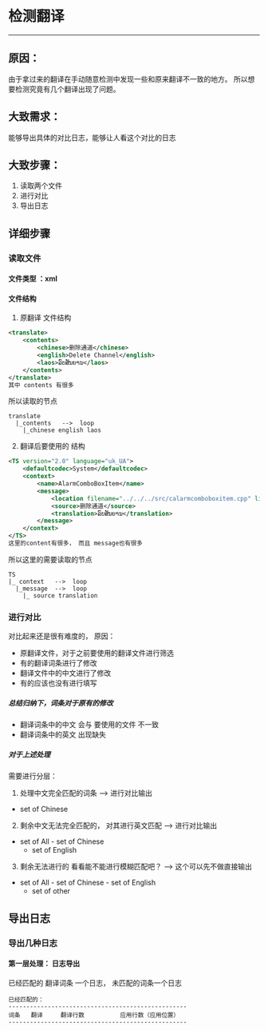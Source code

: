 # 检测翻译
---
## 原因：
由于拿过来的翻译在手动随意检测中发现一些和原来翻译不一致的地方。
所以想要检测究竟有几个翻译出现了问题。

## 大致需求：
能够导出具体的对比日志，能够让人看这个对比的日志

## 大致步骤：
1. 读取两个文件
2. 进行对比
3. 导出日志

## 详细步骤
### 读取文件
#### 文件类型 ：xml
#### 文件结构
1. 原翻译 文件结构
```xml
<translate>
	<contents>
		<chinese>删除通道</chinese>
		<english>Delete Channel</english>
		<laos>ລົບສັນຍານ</laos>
	</contents>
</translate>
其中 contents 有很多
```
所以读取的节点
```
translate
  |_contents   -->  loop
    |_chinese english laos
```

2. 翻译后要使用的 结构
```xml
<TS version="2.0" language="uk_UA">
	<defaultcodec>System</defaultcodec>
	<context>
		<name>AlarmComboBoxItem</name>
		<message>
			<location filename="../../../src/calarmcomboboxitem.cpp" line="24"/>
			<source>删除通道</source>
			<translation>ລົບສັນຍານ</translation>
		</message>
	</context>
</TS>
这里的content有很多， 而且 message也有很多
```
所以这里的需要读取的节点
```
TS
|_ context   -->  loop
  |_message  -->  loop
    |_ source translation
```

### 进行对比
对比起来还是很有难度的， 原因：
* 原翻译文件，对于之前要使用的翻译文件进行筛选
* 有的翻译词条进行了修改
* 翻译文件中的中文进行了修改
* 有的应该也没有进行填写

##### 总结归纳下，词条对于原有的修改
* 翻译词条中的中文 会与 要使用的文件 不一致
* 翻译词条中的英文 出现缺失

##### 对于上述处理
需要进行分层：
1. 处理中文完全匹配的词条  --> 进行对比输出  
  * set of Chinese
2. 剩余中文无法完全匹配的，  对其进行英文匹配  --> 进行对比输出
  * set of All - set of Chinese
    * set of English
3. 剩余无法进行的 看看能不能进行模糊匹配吧？ --> 这个可以先不做直接输出
  * set of All - set of Chinese - set of English
    * set of other

## 导出日志
### 导出几种日志
#### 第一层处理： 日志导出
已经匹配的 翻译词条 一个日志， 未匹配的词条一个日志
```
已经匹配的：
--------------------------------------------------
词条   翻译     翻译行数          应用行数（应用位置）
--------------------------------------------------
```
